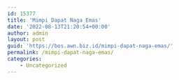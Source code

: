 ```yaml
---
id: 15377
title: 'Mimpi Dapat Naga Emas'
date: '2022-08-13T21:20:54+00:00'
author: admin
layout: post
guid: 'https://bos.awn.biz.id/mimpi-dapat-naga-emas/'
permalink: /mimpi-dapat-naga-emas/
categories:
    - Uncategorized
---
```


